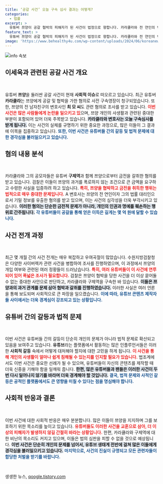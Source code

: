 ```yaml
---
title: ‘공갈 사건’ 오늘 구속 심사 결과는 어떻게?
categories:
  - 법률
excerpt: >
  유튜버 쯔양이 공갈 협박의 피해자가 된 사건이 법정으로 향합니다. 카라큘라와 전 연인의 변호사가 구속 심사를 받는 오늘, 그들의 치명적인 혐의가 드러날 예정입니다. 이 과정에서 밝혀질 충격적인 진실은 무엇일까요? 클릭해보세요!
feature_text: >
  유튜버 쯔양이 공갈 협박의 피해자가 된 사건이 법정으로 향합니다. 카라큘라와 전 연인의 변호사가 구속 심사를 받는 오늘, 그들의 치명적인 혐의가 드러날 예정입니다. 이 과정에서 밝혀질 충격적인 진실은 무엇일까요? 클릭해보세요!
image: 'https://www.behealthy4u.com/wp-content/uploads/2024/06/koreanews.jpg'
---
```


<p><img src="https://www.behealthy4u.com/wp-content/uploads/2024/06/koreanews.jpg" alt="info 속보" /></p>

<h2 data-ke-size="size26">이세욱과 관련된 공갈 사건 개요</h2>

<p data-ke-size="size16">&nbsp;</p>

<p>유튜버 <b>쯔양</b>을 둘러싼 공갈 사건이 현재 <b>사회적 이슈</b>로 떠오르고 있습니다. 최근 유튜버 <b>카라큘라</b>는 쯔양에게 공갈 및 협박을 가한 혐의로 사전 구속영장이 청구되었습니다. 또한, 쯔양의 전 남자친구의 변호사인 <b>최 모 씨</b>도 관련 혐의로 조사를 받고 있습니다. <b><span style="color: #ee2323;">이번 사건은 많은 사람들에게 논란을 일으키고 있</span></b>으며, 쯔양 개인의 사생활과 관련된 중대한 부분이 포함되어 있어 더욱 주목받고 있습니다. <b><span style="background-color: #21538527;">카라큘라와 변호사는 오늘 구속심사를 받게 됩니다.</span></b> 이는 사건의 실체를 규명하기 위한 중요한 과정으로, 많은 이들이 그 결과에 이목을 집중하고 있습니다. <b><span style="color: #1a5490;">또한, 이번 사건은 유튜버들 간의 갈등 및 법적 문제에 대한 경각심을 불러일으키고 있습니다.</span></b></p></p>

<h2 data-ke-size="size26">혐의 내용 분석</h2>

<p data-ke-size="size16">&nbsp;</p>

<p>카라큘라와 그의 공모자들은 유튜버 <b>구제역</b>과 함께 쯔양으로부터 금전을 갈취한 혐의를 받고 있습니다. 검찰은 이들이 쯔양의 과거를 폭로하지 않는 조건으로 큰 금액을 요구하고 수령한 사실을 입증하려 하고 있습니다. <b><span style="color: #ee2323;">특히, 쯔양을 협박하고 금전을 취득한 행위는 법적으로 매우 중대한 문제입니다.</span></b> A 변호사는 쯔양의 전 연인이자 그의 법률 대리인으로서 기밀 정보를 유출한 혐의를 받고 있으며, 이는 사건의 심각성을 더욱 부각시키고 있습니다. <b><span style="background-color: #21538527;">이러한 혐의는 단순한 금전적 문제가 아니라, 개인의 인권과 명예를 훼손하는 행위로 간주됩니다.</span></b> <b><span style="color: #1a5490;">각 유튜버들이 공갈을 통해 얻은 이득은 길게는 몇 억 원에 달할 수 있습니다.</span></b></p></p>

<h2 data-ke-size="size26">사건 전개 과정</h2>

<p data-ke-size="size16">&nbsp;</p>

<p>최근 몇 개월 간의 사건 전개는 매우 복잡하고 우여곡절이 많았습니다. 수원지방검찰청은 다양한 사이버렉카 관련 사건을 병합하여 조사를 진행하였으며, 이 과정에서 쯔양의 개입 여부와 관련된 여러 정황들이 드러났습니다. <b><span style="color: #ee2323;">특히, 여러 유튜버들이 이 사건에 연루되어 있어 폭넓은 조사가 필요합니다.</span></b> 검찰은 쯔양이 협박을 당한 사건을 더 이상 묻어둘 수 없는 중대한 사안으로 판단하고, 카라큘라와 구제역을 구속한 바 있습니다. <b><span style="background-color: #21538527;">이들은 쯔양과의 과거 관계를 문제 삼아 협박과 갈취를 진행하였습니다.</span></b> 이러한 사실은 여러 언론을 통해 보도되며 사회적으로 큰 파장을 일으켰습니다. <b><span style="color: #1a5490;">이에 따라, 유튜브 콘텐츠 제작자들 사이에서는 더욱 경계심이 강조되고 있는 상황입니다.</span></b></p></p>

<h2 data-ke-size="size26">유튜버 간의 갈등과 법적 문제</h2>

<p data-ke-size="size16">&nbsp;</p>

<p>이번 사건은 유튜버들 간의 갈등이 단순히 개인의 문제가 아니라 법적 문제로 확산되고 있음을 보여주고 있습니다. <b>유튜브</b>라는 플랫폼에서 활동하는 많은 인플루언서들은 이러한 <b>사회적 갈등</b> 속에서 어떻게 대처해야 할지에 대한 고민을 하게 됩니다. <b><span style="color: #ee2323;">이 사건을 통해 개인의 사생활이 얼마나 쉽게 침해될 수 있는지를 인지할 필요가 있습니다.</span></b> 법조계에서도 이번 사건은 중요한 선례가 될 수 있으며, 유튜버들이 자신의 콘텐츠를 제작할 때 더욱 신중을 기해야 함을 일깨워 줍니다. <b><span style="background-color: #21538527;">한편, 많은 유튜버들과 팬들은 이러한 사건이 두 번 다시 일어나지 않기를 바라며 더욱 경계해야 할 것입니다.</span></b> <b><span style="color: #1a5490;">결국, 법적 문제와 사적인 갈등은 공적인 플랫폼에서도 큰 영향을 미칠 수 있다는 점을 명심해야 합니다.</span></b></p></p>

<h2 data-ke-size="size26">사회적 반응과 결론</h2>

<p data-ke-size="size16">&nbsp;</p>

<p>이번 사건에 대한 사회적 반응은 매우 분분합니다. 많은 이들이 쯔양을 지지하며 그를 보호하기 위한 목소리를 높이고 있습니다. <b><span style="color: #ee2323;">유튜버들도 이러한 사건을 교훈으로 삼아, 더 이상의 피해자가 발생하지 않길 간절히 바라는 상황입니다.</span></b> 한편, 카라큘라와 구제역에 대한 비난의 목소리도 커지고 있으며, 이들은 법의 심판을 피할 수 없을 것으로 예상됩니다. <b><span style="background-color: #21538527;">이번 사건은 단순히 개인의 문제를 넘어서, 유튜브 생태계 전반에 걸쳐 많은 이들에게 경각심을 불러일으키고 있습니다.</span></b> <b><span style="color: #1a5490;">마지막으로, 사건의 진실이 규명되고 모든 관련자들이 합당한 처벌을 받기를 바랍니다.</span></b></p></p>

<p data-ke-size="size16">&nbsp;</p>
생생한 뉴스, <a href="https://qoogle.tistory.com" rel="dofollow">qoogle.tistory.com</a>


